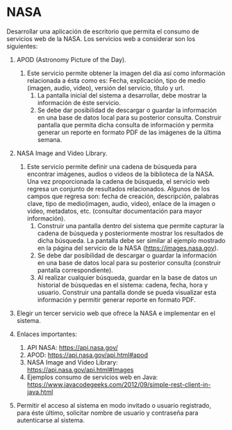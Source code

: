 # NASA 

Desarrollar una aplicación de escritorio que permita el consumo de servicios web de la NASA. Los
servicios web a considerar son los siguientes:

1. APOD (Astronomy Picture of the Day).
	1. Este servicio permite obtener la imagen del día así como información relacionada a ésta
	como es: Fecha, explicación, tipo de medio (imagen, audio, video), versión del servicio,
	título y url.
		1. La pantalla inicial del sistema a desarrollar, debe mostrar la información de éste
		servicio.
		2. Se debe dar posibilidad de descargar o guardar la información en una base de datos local
		para su posterior consulta. Construir pantalla que permita dicha consulta de información
		y permita generar un reporte en formato PDF de las imágenes de la última semana.

2. NASA Image and Video Library.
	1. Este servicio permite definir una cadena de búsqueda para encontrar imágenes, audios o
	videos de la biblioteca de la NASA. Una vez proporcionada la cadena de búsqueda, el
	servicio web regresa un conjunto de resultados relacionados. Algunos de los campos que
	regresa son: fecha de creación, descripción, palabras clave, tipo de medio(imagen, audio,
	video), enlace de la imagen o video, metadatos, etc. (consultar documentación para mayor
	información).
		1. Construir una pantalla dentro del sistema que permite capturar la cadena de búsqueda y
		posteriormente mostrar los resultados de dicha búsqueda. La pantalla debe ser similar al
		ejemplo mostrado en la página del servicio de la NASA (https://images.nasa.gov).
		2. Se debe dar posibilidad de descargar o guardar la información en una base de datos local
		para su posterior consulta (construir pantalla correspondiente).
		3. Al realizar cualquier búsqueda, guardar en la base de datos un historial de búsquedas en
		el sistema: cadena, fecha, hora y usuario. Construir una pantalla donde se pueda
		visualizar esta información y permitir generar reporte en formato PDF.

3. Elegir un tercer servicio web que ofrece la NASA e implementar en el sistema.
4. Enlaces importantes:
	1. API NASA: https://api.nasa.gov/
	2. APOD: https://api.nasa.gov/api.html#apod
	3. NASA Image and Video Library: https://api.nasa.gov/api.html#Images
	4. Ejemplos consumo de servicios web en Java:
	https://www.javacodegeeks.com/2012/09/simple-rest-client-in-java.html
5. Permitir el acceso al sistema en modo invitado o usuario registrado, para éste último, solicitar
nombre de usuario y contraseña para autenticarse al sistema.
